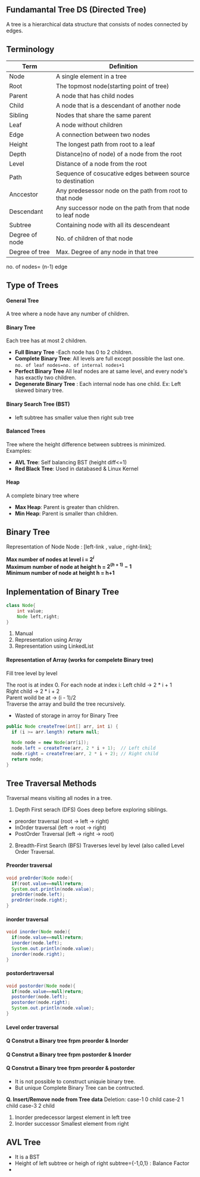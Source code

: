 ## Fundamantal Tree DS (Directed Tree)
A tree is a hierarchical data structure that consists of nodes connected by edges.  
## Terminology
|Term|Definition|
|----|----------|
|Node| A single element in a tree|
|Root| The topmost node(starting point of tree)|
|Parent| A node that has child nodes|
|Child| A node that is a descendant of another node|
|Sibling| Nodes that share the same parent|
|Leaf| A node without children|
|Edge| A connection between two nodes|
|Height| The longest path from root to a leaf|
|Depth| Distance)no of node) of a node from the root|
|Level| Distance of a node from the root|
|Path| Sequence of cosucative edges between source to destination|
|Anccestor|Any predesessor node on the path from root to that node|
|Descendant|Any successor node on the path from that node to leaf node|
|Subtree| Containing node with all its descendeant|
|Degree of node| No. of children of that node|
|Degree of tree| Max. Degree of any node in that tree|
  
no. of nodes= (n-1) edge  
## Type of Trees
#### General Tree
A tree where a node have any number of children.  
#### Binary Tree
Each tree has at most 2 children.
- **Full Binary Tree** -Each node has 0 to 2 children.
- **Complete Binary Tree**: All levels are full except possible the last one.
  ```no. of leaf nodes=no. of internal nodes+1```
- **Perfect Binary Tree** All leaf nodes are at same level, and every node's has exactly two children.
- **Degenerate Binary Tree** : Each internal node has one child. Ex: Left skewed binary tree.
#### Binary Search Tree (BST)
- left subtree has smaller value then right sub tree

#### Balanced Trees
Tree where the height difference between subtrees is minimized.  
Examples:  
- **AVL Tree**: Self balancing BST (height diff<=1)
- **Red Black Tree**: Used in databased & Linux Kernel
#### Heap
A complete binary tree where
- **Max Heap**: Parent is greater than children.
- **Min Heap**: Parent is smaller than children.

## Binary Tree
Representation of Node
Node : [left-link , value , right-link];  

**Max number of nodes at level i = $2^i$**  
**Maximum number of node at height h = $2^{(h+1)} - 1$**   
**Minimum number of node at height h = h+1**  

## Inplementation of Binary Tree
```java
class Node{
    int value;
    Node left,right;
}
```
1. Manual
2. Representation using Array
3. Representation using LinkedList
#### Representation of Array (works for compelete Binary tree)
Fill tree level by level

The root is at index 0.
For each node at index i:
Left child → 2 * i + 1  
Right child → 2 * i + 2  
Parent  woild be at → (i - 1)/2  
Traverse the array and build the tree recursively.

- Wasted of storage in arroy for Binary Tree

```java
public Node createTree(int[] arr, int i) {
  if (i >= arr.length) return null;

  Node node = new Node(arr[i]);
  node.left = createTree(arr, 2 * i + 1);  // Left child
  node.right = createTree(arr, 2 * i + 2); // Right child
  return node;
}
```
## Tree Traversal Methods
Traversal means visiting all nodes in a tree.  
1. Depth First serach (DFS)
Goes deep before exploring siblings.
- preorder traversal (root -> left -> right)
- InOrder traversal (left -> root -> right)
- PostOrder Traversal (left -> right -> root)
2. Breadth-First Search (BFS)
  Traverses level by level (also called Level Order Traversal.

#### Preorder traversal
```java
void preOrder(Node node){
  if(root.value==null)return;
  System.out.println(node.value);
  preOrder(node.left);
  preOrder(node.right);
}
```
#### inorder traversal
```java
void inorder(Node node){
  if(node.value==null)return;
  inorder(node.left);
  System.out.println(node.value);
  inorder(node.right);
}
```
#### postordertraversal
```java
void postorder(Node node){
  if(node.value==null)return;
  postorder(node.left);
  postorder(node.right);
  System.out.println(node.value);
}
```
#### Level order traversal
#### Q Construt a Binary tree frpm preorder & Inorder
#### Q Construt a Binary tree frpm postorder & Inorder
#### Q Construt a Binary tree frpm preorder & postorder
- It is not possible to construct uniquie binary tree.
- But unique Complete Binary Tree can be contructed.


**Q. Insert/Remove node from Tree data** 
Deletion:
case-1 0 child
case-2 1 child
case-3 2 child
  1. Inorder predecessor
     largest element in left tree
  2. Inorder successor
     Smallest element from right


## AVL Tree
- It is a BST
- Height of left subtree or heigh of right subtree={-1,0,1} : Balance Factor
- 
